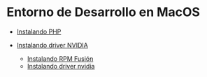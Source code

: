 # Entorno de Desarrollo en MacOS

* [ Instalando PHP ](https://github.com/hanier10/Documentation/blob/main/instalando_php_version_7.md)


* [Instalando driver NVIDIA](https://github.com/itihell/documentanciones/blob/main/driver_nvidia.md)
    * [Instalando RPM Fusión](https://github.com/itihell/documentanciones/blob/main/driver_nvidia.md#instlando-los-rpm-fusion-para-obtener-los-driver-privativos-dentro-de-fedora)  
    * [Instalando driver nvidia](https://github.com/itihell/documentanciones/blob/main/driver_nvidia.md#instalando-los-driver-de-nvidia)


